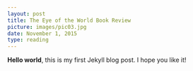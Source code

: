 ```yaml
---
layout: post 
title: The Eye of the World Book Review 
picture: images/pic03.jpg 
date: November 1, 2015
type: reading
---
```


**Hello world**, this is my first Jekyll blog post. I hope you like it!